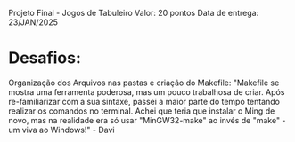 Projeto Final - Jogos de Tabuleiro
Valor: 20 pontos
Data de entrega: 23/JAN/2025

# Desafios:
Organização dos Arquivos nas pastas e criação do Makefile:
"Makefile se mostra uma ferramenta poderosa, mas um pouco trabalhosa de criar. Após re-familiarizar com a sua sintaxe, passei a maior parte do tempo tentando realizar os comandos no terminal. Achei que teria que instalar o Ming de novo, mas na realidade era só usar "MinGW32-make" ao invés de "make" - um viva ao Windows!"
    - Davi

